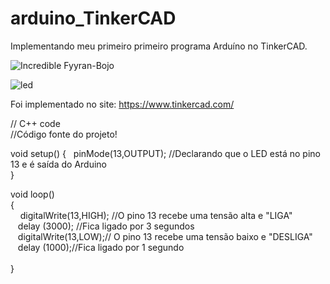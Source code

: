 # arduino_TinkerCAD
Implementando meu primeiro primeiro programa Arduíno no TinkerCAD.



![Incredible Fyyran-Bojo](https://user-images.githubusercontent.com/69328711/164992196-8567955a-7318-4d49-bcb4-7fe828184616.png)



![led](https://user-images.githubusercontent.com/69328711/164992163-71a6e7fe-0d7a-4a35-9391-315d08e9d072.gif)

Foi implementado no site: https://www.tinkercad.com/


// C++ code <br>
//Código fonte do projeto! <br>

void setup()
{
  &nbsp; pinMode(13,OUTPUT); //Declarando que o LED está no pino 13 e é saída do Arduino<br>
} <br> 
 
void loop()<br> 
{<br> 
	 &nbsp; &nbsp;  digitalWrite(13,HIGH); //O pino 13 recebe uma tensão alta e "LIGA" <br> 
  	&nbsp;&nbsp;  delay (3000); //Fica ligado por 3 segundos<br> 
  	&nbsp;&nbsp;  digitalWrite(13,LOW);// O pino 13 recebe uma tensão baixo e "DESLIGA"<br> 
    &nbsp;&nbsp;  delay (1000);//Fica ligado por 1 segundo<br>
<br> 
}
